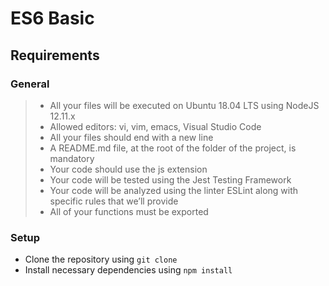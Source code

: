 # ES6 Basic

## Requirements
### General

> - All your files will be executed on Ubuntu 18.04 LTS using NodeJS 12.11.x
> - Allowed editors: vi, vim, emacs, Visual Studio Code
> - All your files should end with a new line
> - A README.md file, at the root of the folder of the project, is mandatory
> - Your code should use the js extension
> - Your code will be tested using the Jest Testing Framework
> - Your code will be analyzed using the linter ESLint along with specific rules that we’ll provide
> - All of your functions must be exported

### Setup
- Clone the repository using `git clone`
- Install necessary dependencies using `npm install`
